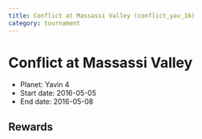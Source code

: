 ```yaml
---
title: Conflict at Massassi Valley (conflict_yav_16)
category: tournament
---
```

# Conflict at Massassi Valley

  * Planet: Yavin 4
  * Start date: 2016-05-05
  * End date: 2016-05-08

## Rewards

